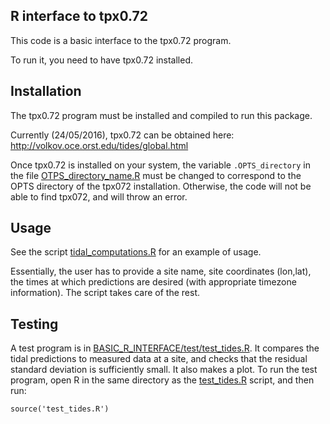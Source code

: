 R interface to tpx0.72
----------------------

This code is a basic interface to the tpx0.72 program. 

To run it, you need to have tpx0.72 installed.

Installation
-------------
The tpx0.72 program must be installed and compiled to run this package.

Currently (24/05/2016), tpx0.72 can be obtained here: http://volkov.oce.orst.edu/tides/global.html

Once tpx0.72 is installed on your system, the variable `.OPTS_directory` in the
file [OTPS_directory_name.R](BASIC_R_INTERFACE/OTPS_directory_name.R) must be changed to
correspond to the OPTS directory of the tpx072 installation. Otherwise, the code
will not be able to find tpx072, and will throw an error.

Usage
-----

See the script [tidal_computations.R](BASIC_R_INTERFACE/tidal_computations.R) for an example of usage.

Essentially, the user has to provide a site name, site coordinates (lon,lat),
the times at which predictions are desired (with appropriate timezone
information). The script takes care of the rest. 

Testing
--------

A test program is in
[BASIC_R_INTERFACE/test/test_tides.R](BASIC_R_INTERFACE/test/test_tides.R). It
compares the tidal predictions to measured data at a site, and checks that the
residual standard deviation is sufficiently small. It also makes a plot. To run
the test program, open R in the same directory as the [test_tides.R](BASIC_R_INTERFACE/test/test_tides.R)
script, and then run:

    source('test_tides.R')
